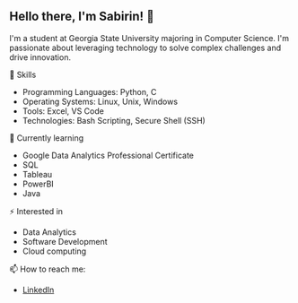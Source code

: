 ## Hello there, I'm Sabirin! 👋
I'm a student at Georgia State University majoring in Computer Science. I'm passionate about leveraging technology to solve complex challenges and drive innovation.

🔭 Skills
- Programming Languages: Python, C
- Operating Systems: Linux, Unix, Windows
- Tools: Excel, VS Code
- Technologies: Bash Scripting, Secure Shell (SSH)

🌱 Currently learning 
- Google Data Analytics Professional Certificate
- SQL
- Tableau
- PowerBI
- Java

⚡ Interested in
- Data Analytics
- Software Development
- Cloud computing

📫 How to reach me: 
- [LinkedIn](https://www.linkedin.com/in/sabirin-mohamed/)
